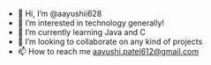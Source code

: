 - 👋 Hi, I’m @aayushii628
- 👀 I’m interested in technology generally!
- 🌱 I’m currently learning Java and C
- 💞️ I’m looking to collaborate on any kind of projects
- 📫 How to reach me aayushi.patel612@gmail.com

<!---
aayushii628/aayushii628 is a ✨ special ✨ repository because its `README.md` (this file) appears on your GitHub profile.
You can click the Preview link to take a look at your changes.
--->
